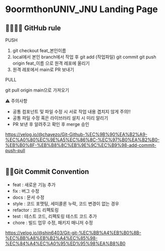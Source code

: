 # 9oormthonUNIV_JNU Landing Page

## 🫱🏻‍🫲🏻 GitHub rule

PUSH

1. git checkout feat_본인이름
2. local에서 본인 branch에서 작업 후
git add (작업파일)
git commit
git push origin feat_이름 으로 원격 레포에 올리기
3. 원격 레포에서 main로 PR 보내기

PULL

git pull origin main으로 가져오기

⚠️ 주의사항
- 공통 컴포넌트 및 파일 수정 시 서로 작업 내용 겹치지 않게 주의!!
- 공통 파일 수정 혹은 라이브러리 설치 시 미리 알리기
- PR 보낸 후 알려주고 확인 후 merge 승인

https://velog.io/@chayezo/Git-Github-%EC%9B%90%EA%B2%A9-%EC%A0%80%EC%9E%A5%EC%86%8C-%EC%97%B0%EA%B2%B0-%EB%B0%8F-%EB%B8%8C%EB%9E%9C%EC%B9%98-add-commit-push-pull
<br></br>
## 🤙🏻Git Commit Convention

- feat : 새로운 기능 추가
- fix : 버그 수정
- docs : 문서 수정
- style : 코드 포맷팅, 세미콜론 누락, 코드 변경이 없는 경우
- refactor : 코드 리펙토링
- test : 테스트 코드, 리펙토링 테스트 코드 추가
- chore : 빌드 업무 수정, 패키지 매니저 수정

https://velog.io/@shin6403/Git-git-%EC%BB%A4%EB%B0%8B-%EC%BB%A8%EB%B2%A4%EC%85%98-%EC%84%A4%EC%A0%95%ED%95%98%EA%B8%B0

